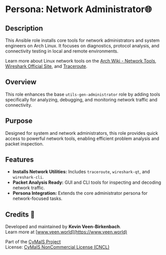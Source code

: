 # Persona: Network Administrator🌐

## Description

This Ansible role installs core tools for network administrators and system engineers on Arch Linux. It focuses on diagnostics, protocol analysis, and connectivity testing in local and remote environments.

Learn more about Linux network tools on the [Arch Wiki - Network Tools](https://wiki.archlinux.org/title/Network_tools), [Wireshark Official Site](https://www.wireshark.org/), and [Traceroute](https://linux.die.net/man/8/traceroute).

## Overview

This role enhances the base `utils-gen-administrator` role by adding tools specifically for analyzing, debugging, and monitoring network traffic and connectivity.

## Purpose

Designed for system and network administrators, this role provides quick access to powerful network tools, enabling efficient problem analysis and packet inspection.

## Features

- **Installs Network Utilities:** Includes `traceroute`, `wireshark-qt`, and `wireshark-cli`.
- **Packet Analysis Ready:** GUI and CLI tools for inspecting and decoding network traffic.
- **Persona Integration:** Extends the core administrator persona for network-focused tasks.

## Credits 📝

Developed and maintained by **Kevin Veen-Birkenbach**.  
Learn more at [www.veen.world](https://www.veen.world)

Part of the [CyMaIS Project](https://github.com/kevinveenbirkenbach/cymais)  
License: [CyMaIS NonCommercial License (CNCL)](https://s.veen.world/cncl)

